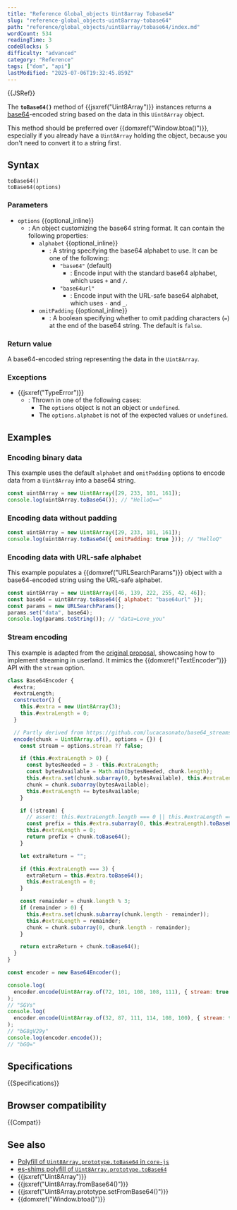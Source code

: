 ```yaml
---
title: "Reference Global_objects Uint8array Tobase64"
slug: "reference-global_objects-uint8array-tobase64"
path: "reference/global_objects/uint8array/tobase64/index.md"
wordCount: 534
readingTime: 3
codeBlocks: 5
difficulty: "advanced"
category: "Reference"
tags: ["dom", "api"]
lastModified: "2025-07-06T19:32:45.859Z"
---
```



{{JSRef}}

The **`toBase64()`** method of {{jsxref("Uint8Array")}} instances returns a [base64](/en-US/docs/Glossary/Base64)-encoded string based on the data in this `Uint8Array` object.

This method should be preferred over {{domxref("Window.btoa()")}}, especially if you already have a `Uint8Array` holding the object, because you don't need to convert it to a string first.

## Syntax

```js-nolint
toBase64()
toBase64(options)
```

### Parameters

- `options` {{optional_inline}}
  - : An object customizing the base64 string format. It can contain the following properties:
    - `alphabet` {{optional_inline}}
      - : A string specifying the base64 alphabet to use. It can be one of the following:
        - `"base64"` (default)
          - : Encode input with the standard base64 alphabet, which uses `+` and `/`.
        - `"base64url"`
          - : Encode input with the URL-safe base64 alphabet, which uses `-` and `_`.
    - `omitPadding` {{optional_inline}}
      - : A boolean specifying whether to omit padding characters (`=`) at the end of the base64 string. The default is `false`.

### Return value

A base64-encoded string representing the data in the `Uint8Array`.

### Exceptions

- {{jsxref("TypeError")}}
  - : Thrown in one of the following cases:
    - The `options` object is not an object or `undefined`.
    - The `options.alphabet` is not of the expected values or `undefined`.

## Examples

### Encoding binary data

This example uses the default `alphabet` and `omitPadding` options to encode data from a `Uint8Array` into a base64 string.

```js
const uint8Array = new Uint8Array([29, 233, 101, 161]);
console.log(uint8Array.toBase64()); // "HelloQ=="
```

### Encoding data without padding

```js
const uint8Array = new Uint8Array([29, 233, 101, 161]);
console.log(uint8Array.toBase64({ omitPadding: true })); // "HelloQ"
```

### Encoding data with URL-safe alphabet

This example populates a {{domxref("URLSearchParams")}} object with a base64-encoded string using the URL-safe alphabet.

```js
const uint8Array = new Uint8Array([46, 139, 222, 255, 42, 46]);
const base64 = uint8Array.toBase64({ alphabet: "base64url" });
const params = new URLSearchParams();
params.set("data", base64);
console.log(params.toString()); // "data=Love_you"
```

### Stream encoding

This example is adapted from the [original proposal](https://github.com/tc39/proposal-arraybuffer-base64/blob/main/stream.mjs), showcasing how to implement streaming in userland. It mimics the {{domxref("TextEncoder")}} API with the `stream` option.

```js
class Base64Encoder {
  #extra;
  #extraLength;
  constructor() {
    this.#extra = new Uint8Array(3);
    this.#extraLength = 0;
  }

  // Partly derived from https://github.com/lucacasonato/base64_streams/blob/main/src/iterator/encoder.ts
  encode(chunk = Uint8Array.of(), options = {}) {
    const stream = options.stream ?? false;

    if (this.#extraLength > 0) {
      const bytesNeeded = 3 - this.#extraLength;
      const bytesAvailable = Math.min(bytesNeeded, chunk.length);
      this.#extra.set(chunk.subarray(0, bytesAvailable), this.#extraLength);
      chunk = chunk.subarray(bytesAvailable);
      this.#extraLength += bytesAvailable;
    }

    if (!stream) {
      // assert: this.#extraLength.length === 0 || this.#extraLength === 3 || chunk.length === 0
      const prefix = this.#extra.subarray(0, this.#extraLength).toBase64();
      this.#extraLength = 0;
      return prefix + chunk.toBase64();
    }

    let extraReturn = "";

    if (this.#extraLength === 3) {
      extraReturn = this.#extra.toBase64();
      this.#extraLength = 0;
    }

    const remainder = chunk.length % 3;
    if (remainder > 0) {
      this.#extra.set(chunk.subarray(chunk.length - remainder));
      this.#extraLength = remainder;
      chunk = chunk.subarray(0, chunk.length - remainder);
    }

    return extraReturn + chunk.toBase64();
  }
}

const encoder = new Base64Encoder();

console.log(
  encoder.encode(Uint8Array.of(72, 101, 108, 108, 111), { stream: true }),
);
// "SGVs"
console.log(
  encoder.encode(Uint8Array.of(32, 87, 111, 114, 108, 100), { stream: true }),
);
// "bG8gV29y"
console.log(encoder.encode());
// "bGQ="
```

## Specifications

{{Specifications}}

## Browser compatibility

{{Compat}}

## See also

- [Polyfill of `Uint8Array.prototype.toBase64` in `core-js`](https://github.com/zloirock/core-js#uint8array-to--from-base64-and-hex)
- [es-shims polyfill of `Uint8Array.prototype.toBase64`](https://www.npmjs.com/package/es-arraybuffer-base64)
- {{jsxref("Uint8Array")}}
- {{jsxref("Uint8Array.fromBase64()")}}
- {{jsxref("Uint8Array.prototype.setFromBase64()")}}
- {{domxref("Window.btoa()")}}
